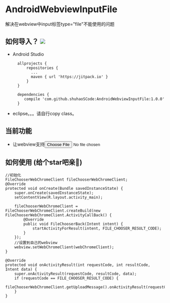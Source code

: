 # AndroidWebviewInputFile
解决在webview中input标签type="file"不能使用的问题

## 如何导入？	[![](https://jitpack.io/v/shuhaoSCode/AndroidUIImageView.svg)](https://jitpack.io/#shuhaoSCode/AndroidUIImageView)


* Android Studio

		allprojects {
			repositories {
			  ...
			  maven { url 'https://jitpack.io' }
			}
		}
		  
		dependencies {
	       compile 'com.github.shuhaoSCode:AndroidWebviewInputFile:1.0.0'
		}


* eclipse。。。请自行copy class。

## 当前功能
* 让webview支持<input type="file" >

## 如何使用 (给个star吧亲🤕)
	//初始化
	FileChooserWebChromeClient fileChooserWebChromeClient;
    @Override
    protected void onCreate(Bundle savedInstanceState) {
        super.onCreate(savedInstanceState);
        setContentView(R.layout.activity_main);
        
        fileChooserWebChromeClient = FileChooserWebChromeClient.createBuild(new FileChooserWebChromeClient.ActivityCallBack() {
            @Override
            public void FileChooserBack(Intent intent) {
                startActivityForResult(intent, FILE_CHOOSER_RESULT_CODE);
            }
        });
		//设置到自己的webview
		webview.setWebChromeClient(webChromeClient);
    }

    @Override
    protected void onActivityResult(int requestCode, int resultCode, Intent data) {
        super.onActivityResult(requestCode, resultCode, data);
        if (requestCode == FILE_CHOOSER_RESULT_CODE) {
            fileChooserWebChromeClient.getUploadMessage().onActivityResult(requestCode,resultCode,data);
        }
    }
